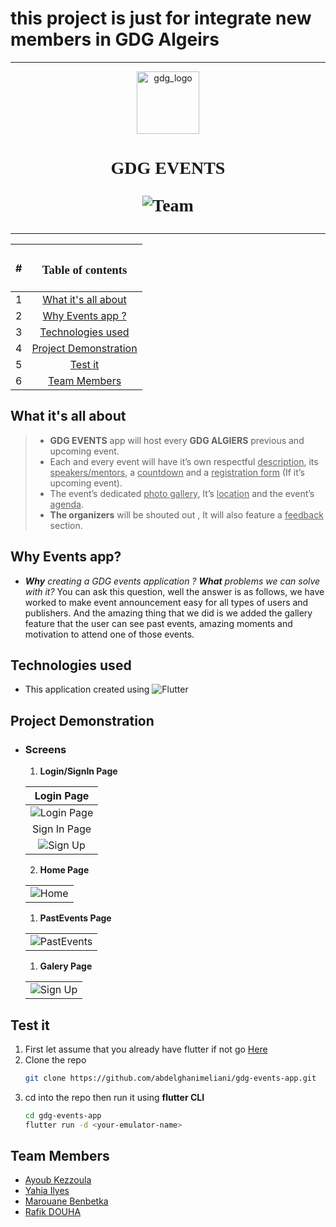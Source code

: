 # this project is just for integrate new members in GDG Algeirs 



<hr>
<link href="https://fonts.googleapis.com/css2?family=Poppins:wght@300&display=swap" rel="stylesheet">
<p align="center">
  <img src="assets/images/gdg.png" width="100" alt="gdg_logo"/></img>
  <h1 align="center"  style="font-family:'Poppins'">
  GDG EVENTS

![Team](https://img.shields.io/badge/CreatedWith-Team__5--codeit-brightgreen)
</h1>
<hr>
</p>


|#|<h3 style ="font-family:Poppins" >Table of contents</h3> |
|:--:|:---------------------------:|
|1| [What it's all about](#what-its-all-about)|
|2|[Why Events app ?](#why-events-app)|
|3| [Technologies used](#technologies-used)|
|4| [Project Demonstration](#project-demonstration)|
|5|[Test it](#test-it)|
|6|[Team Members](#team-members)|



## What it's all about
>* **GDG EVENTS** app will host every **GDG ALGIERS** previous and upcoming event.
>* Each and every event will have it’s own respectful <u>description</u>, its <u>speakers/mentors</u>, a <u>countdown</u> and a <u>registration form</u> (If it’s upcoming event).
>* The event’s dedicated <u>photo gallery</u>, It’s <u>location</u> and the event’s <u>agenda</u>. 
>* **The organizers** will be shouted out , It will also feature a <u>feedback</u> section.

## Why Events app?
* _**Why** creating a GDG events application ?_ _**What** problems we can solve with it?_ You can ask this question, well the answer is as follows, we have worked to make event announcement easy for all types of users and publishers. And the amazing thing that we did is we added the gallery feature that the user can see past events, amazing moments and motivation to attend one of those events.

## Technologies used
* This application created using ![Flutter](https://img.shields.io/badge/Flutter-v2.8.1-blue)


## Project Demonstration
  * ### Screens
    1. **Login/SignIn Page**
  
    |Login Page|
    |:--:|
    |![Login Page](assets/images/login.png)
    |Sign In Page|
    |![Sign Up](assets/images/signup.png)|
    2. **Home Page**
    
    ||
    |:--:|
    |![Home](assets/images/home.png)|
    1. **PastEvents Page**
    
    ||
    |:--:|
    |![PastEvents](assets/images/PastEvents.png)|
    1. **Galery Page**
   
    ||
    |:--:|
    |![Sign Up](assets/images/galery.png)|


## Test it
1. First let assume that you already have flutter if not go [Here](https://docs.flutter.dev/get-started/install)
2. Clone the repo
   ```bash
   git clone https://github.com/abdelghanimeliani/gdg-events-app.git
   ```
3. cd into the repo then run it using **flutter CLI**
   ```bash
   cd gdg-events-app
   flutter run -d <your-emulator-name>
   ```


## Team Members

- [Ayoub Kezzoula](https://github.com/AyoubKezzoula)
- [Yahia Ilyes](https://github.com/ilyes-d)
- [Marouane Benbetka](https://github.com/MarouaneBenbetka)
- [Rafik DOUHA](https://github.com/rafaucoin)



